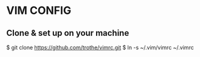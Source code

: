 VIM CONFIG
==========

Clone & set up on your machine
------------------------------
$ git clone https://github.com/trothe/vimrc.git
$ ln -s ~/.vim/vimrc ~/.vimrc
